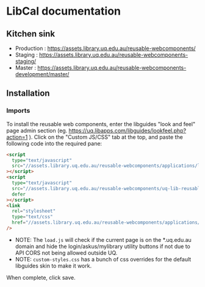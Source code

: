 # LibCal documentation

## Kitchen sink

- Production : https://assets.library.uq.edu.au/reusable-webcomponents/
- Staging : https://assets.library.uq.edu.au/reusable-webcomponents-staging/
- Master : https://assets.library.uq.edu.au/reusable-webcomponents-development/master/

## Installation

### Imports

To install the reusable web components, enter the libguides "look and feel" page admin section (eg. https://uq.libapps.com/libguides/lookfeel.php?action=1 ). Click on the "Custom JS/CSS" tab at the top, and paste the following code into the required pane:

```html
<script
  type="text/javascript"
  src="//assets.library.uq.edu.au/reusable-webcomponents/applications/libcal/load.js"
></script>
<script
  type="text/javascript"
  src="//assets.library.uq.edu.au/reusable-webcomponents/uq-lib-reusable.min.js"
  defer
></script>
<link
  rel="stylesheet"
  type="text/css"
  href="//assets.library.uq.edu.au/reusable-webcomponents/applications/libcal/custom-styles.css"
/>
```

- NOTE: The `load.js` will check if the current page is on the \*.uq.edu.au domain and hide the login/askus/mylibrary utility buttons if not due to API CORS not being allowed outside UQ.
- NOTE: `custom-styles.css` has a bunch of css overrides for the default libguides skin to make it work.

When complete, click save.

